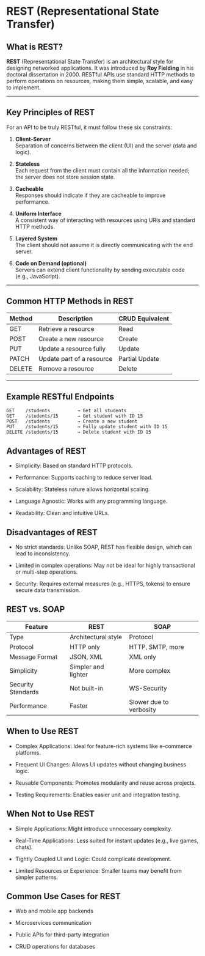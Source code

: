 # REST (Representational State Transfer)

## What is REST?

**REST** (Representational State Transfer) is an architectural style for designing networked applications. It was introduced by **Roy Fielding** in his doctoral dissertation in 2000. RESTful APIs use standard HTTP methods to perform operations on resources, making them simple, scalable, and easy to implement.

---

## Key Principles of REST

For an API to be truly RESTful, it must follow these six constraints:

1. **Client-Server**  
   Separation of concerns between the client (UI) and the server (data and logic).

2. **Stateless**  
   Each request from the client must contain all the information needed; the server does not store session state.

3. **Cacheable**  
   Responses should indicate if they are cacheable to improve performance.

4. **Uniform Interface**  
   A consistent way of interacting with resources using URIs and standard HTTP methods.

5. **Layered System**  
   The client should not assume it is directly communicating with the end server.

6. **Code on Demand (optional)**  
   Servers can extend client functionality by sending executable code (e.g., JavaScript).

---

## Common HTTP Methods in REST

| Method | Description               | CRUD Equivalent |
| ------ | ------------------------- | --------------- |
| GET    | Retrieve a resource       | Read            |
| POST   | Create a new resource     | Create          |
| PUT    | Update a resource fully   | Update          |
| PATCH  | Update part of a resource | Partial Update  |
| DELETE | Remove a resource         | Delete          |

---

## Example RESTful Endpoints

```http
GET    /students          → Get all students
GET    /students/15       → Get student with ID 15
POST   /students          → Create a new student
PUT    /students/15       → Fully update student with ID 15
DELETE /students/15       → Delete student with ID 15

```

## Advantages of REST

- Simplicity: Based on standard HTTP protocols.

- Performance: Supports caching to reduce server load.

- Scalability: Stateless nature allows horizontal scaling.

- Language Agnostic: Works with any programming language.

- Readability: Clean and intuitive URLs.

## Disadvantages of REST

- No strict standards: Unlike SOAP, REST has flexible design, which can lead to inconsistency.

- Limited in complex operations: May not be ideal for highly transactional or multi-step operations.

- Security: Requires external measures (e.g., HTTPS, tokens) to ensure secure data transmission.

## REST vs. SOAP

| Feature            | REST                | SOAP                    |
| ------------------ | ------------------- | ----------------------- |
| Type               | Architectural style | Protocol                |
| Protocol           | HTTP only           | HTTP, SMTP, more        |
| Message Format     | JSON, XML           | XML only                |
| Simplicity         | Simpler and lighter | More complex            |
| Security Standards | Not built-in        | WS-Security             |
| Performance        | Faster              | Slower due to verbosity |

## When to Use REST

- Complex Applications: Ideal for feature-rich systems like e-commerce platforms.

- Frequent UI Changes: Allows UI updates without changing business logic.

- Reusable Components: Promotes modularity and reuse across projects.

- Testing Requirements: Enables easier unit and integration testing.

## When Not to Use REST

- Simple Applications: Might introduce unnecessary complexity.

- Real-Time Applications: Less suited for instant updates (e.g., live games, chats).

- Tightly Coupled UI and Logic: Could complicate development.

- Limited Resources or Experience: Smaller teams may benefit from simpler patterns.

## Common Use Cases for REST

- Web and mobile app backends

- Microservices communication

- Public APIs for third-party integration

- CRUD operations for databases
